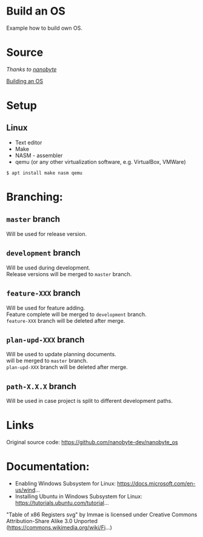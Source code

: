 # Build an OS
Example how to build own OS.


# Source
_Thanks to [nanobyte](https://www.youtube.com/@nanobyte-dev)_

[Building an OS](https://www.youtube.com/watch?v=9t-SPC7Tczc&list=PLFjM7v6KGMpiH2G-kT781ByCNC_0pKpPN)


# Setup
## Linux
- Text editor
- Make
- NASM - assembler
- qemu (or any other virtualization software, e.g. VirtualBox, VMWare)
```
$ apt install make nasm qemu
```


# Branching:
## `master` branch
Will be used for release version.

## `development` branch
Will be used during development.<br>
Release versions will be merged to `master` branch.

## `feature-XXX` branch
Will be used for feature adding.<br>
Feature complete will be merged to `development` branch.<br>
`feature-XXX` branch will be deleted after merge.

## `plan-upd-XXX` branch
Will be used to update planning documents.<br>
will be merged to `master` branch.<br>
`plan-upd-XXX` branch will be deleted after merge.

## `path-X.X.X` branch
Will be used in case project is split to different development paths.


# Links
Original source code: https://github.com/nanobyte-dev/nanobyte_os


# Documentation:
- Enabling Windows Subsystem for Linux: https://docs.microsoft.com/en-us/wind...
- Installing Ubuntu in Windows Subsystem for Linux: https://tutorials.ubuntu.com/tutorial...

"Table of x86 Registers svg" by Immae is licensed under Creative Commons Attribution-Share Alike 3.0 Unported (https://commons.wikimedia.org/wiki/Fi...)